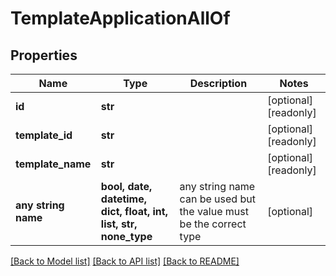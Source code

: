 # TemplateApplicationAllOf


## Properties
Name | Type | Description | Notes
------------ | ------------- | ------------- | -------------
**id** | **str** |  | [optional] [readonly] 
**template_id** | **str** |  | [optional] [readonly] 
**template_name** | **str** |  | [optional] [readonly] 
**any string name** | **bool, date, datetime, dict, float, int, list, str, none_type** | any string name can be used but the value must be the correct type | [optional]

[[Back to Model list]](../README.md#documentation-for-models) [[Back to API list]](../README.md#documentation-for-api-endpoints) [[Back to README]](../README.md)


